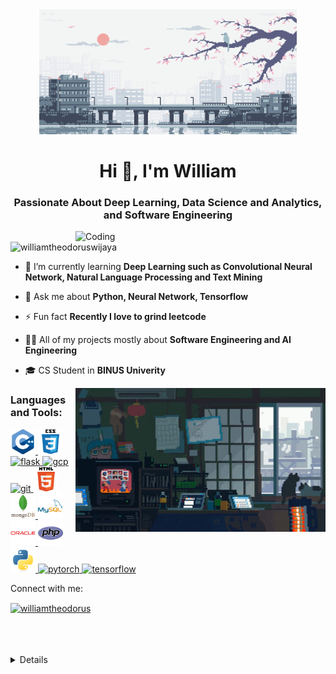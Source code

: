 <div align = "center">
  <img height ="200" src="https://github.com/williamtheodoruswijaya/williamtheodoruswijaya/blob/53def5647bdb82818e498d1d0f5e5c1a9622f03e/gif_for_md.gif">
</div>
<h1 align="center">Hi 👋, I'm William </h1>
<h3 align="center">Passionate About Deep Learning, Data Science and Analytics, and Software Engineering</h3>
<img align="right" alt="Coding" width="400" src="https://c.tenor.com/DBqjevyA2o4AAAAM/bongo-cat-codes.gif">
<p align="left"> <img src="https://komarev.com/ghpvc/?username=williamtheodoruswijaya&label=Profile%20views&color=0e75b6&style=flat" alt="williamtheodoruswijaya" /> </p>

- 🌱 I’m currently learning **Deep Learning such as Convolutional Neural Network, Natural Language Processing and Text Mining**

- 💬 Ask me about **Python, Neural Network, Tensorflow**

- ⚡ Fun fact **Recently I love to grind leetcode**

- 👨‍💻 All of my projects mostly about **Software Engineering and AI Engineering**

- 🎓 CS Student in **BINUS Univerity**
<img align="right" alt="Coding" width="400" src="https://github.com/williamtheodoruswijaya/williamtheodoruswijaya/blob/main/Pixel%20Art%20Gif.gif">

<h3 align="left">Languages and Tools:</h3>
<p align="left"> <a href="https://www.w3schools.com/cpp/" target="_blank" rel="noreferrer"> <img src="https://raw.githubusercontent.com/devicons/devicon/master/icons/cplusplus/cplusplus-original.svg" alt="cplusplus" width="40" height="40"/> </a> <a href="https://www.w3schools.com/css/" target="_blank" rel="noreferrer"> <img src="https://raw.githubusercontent.com/devicons/devicon/master/icons/css3/css3-original-wordmark.svg" alt="css3" width="40" height="40"/> </a> <a href="https://flask.palletsprojects.com/" target="_blank" rel="noreferrer"> <img src="https://www.vectorlogo.zone/logos/pocoo_flask/pocoo_flask-icon.svg" alt="flask" width="40" height="40"/> </a> <a href="https://cloud.google.com" target="_blank" rel="noreferrer"> <img src="https://www.vectorlogo.zone/logos/google_cloud/google_cloud-icon.svg" alt="gcp" width="40" height="40"/> </a> <a href="https://git-scm.com/" target="_blank" rel="noreferrer"> <img src="https://www.vectorlogo.zone/logos/git-scm/git-scm-icon.svg" alt="git" width="40" height="40"/> </a> <a href="https://www.w3.org/html/" target="_blank" rel="noreferrer"> <img src="https://raw.githubusercontent.com/devicons/devicon/master/icons/html5/html5-original-wordmark.svg" alt="html5" width="40" height="40"/> </a> <a href="https://www.mongodb.com/" target="_blank" rel="noreferrer"> <img src="https://raw.githubusercontent.com/devicons/devicon/master/icons/mongodb/mongodb-original-wordmark.svg" alt="mongodb" width="40" height="40"/> </a> <a href="https://www.mysql.com/" target="_blank" rel="noreferrer"> <img src="https://raw.githubusercontent.com/devicons/devicon/master/icons/mysql/mysql-original-wordmark.svg" alt="mysql" width="40" height="40"/> </a> <a href="https://www.oracle.com/" target="_blank" rel="noreferrer"> <img src="https://raw.githubusercontent.com/devicons/devicon/master/icons/oracle/oracle-original.svg" alt="oracle" width="40" height="40"/> </a> <a href="https://www.php.net" target="_blank" rel="noreferrer"> <img src="https://raw.githubusercontent.com/devicons/devicon/master/icons/php/php-original.svg" alt="php" width="40" height="40"/> </a> <a href="https://www.python.org" target="_blank" rel="noreferrer"> <img src="https://raw.githubusercontent.com/devicons/devicon/master/icons/python/python-original.svg" alt="python" width="40" height="40"/> </a> <a href="https://pytorch.org/" target="_blank" rel="noreferrer"> <img src="https://www.vectorlogo.zone/logos/pytorch/pytorch-icon.svg" alt="pytorch" width="40" height="40"/> </a> <a href="https://www.tensorflow.org" target="_blank" rel="noreferrer"> <img src="https://www.vectorlogo.zone/logos/tensorflow/tensorflow-icon.svg" alt="tensorflow" width="40" height="40"/> </a> </p>

<p align="left">Connect with me:</p>
<p align="left">
<a href="https://www.linkedin.com/in/william-t-00a102282" target="blank"><img align="center" src="https://raw.githubusercontent.com/rahuldkjain/github-profile-readme-generator/master/src/images/icons/Social/linked-in-alt.svg" alt="williamtheodorus" height="30" width="40" /></a>
<br><br>
</p>
<br><br>
<details>
  <p><img align="left" src="https://github-readme-activity-graph.vercel.app/graph?username=williamtheodoruswijaya&bg_color=000000&color=00e1ff&line=00e1ff&point=ffffff&area=true&hide_border=true)](https://github.com/ashutosh00710/github-readme-activity-graph" alt="dhiemasady" /></p><br><br>
  _________________________________________________________________________________________________________________________________________________
  <br><br>
  
  <p><img align="center" src="https://github-readme-stats.vercel.app/api?username=williamtheodoruswijaya&show_icons=true&locale=en&theme=tokyonight" alt="williamtheodoruswijaya" /></p>
  <p><img align="center" src="https://github-readme-streak-stats.herokuapp.com?user=williamtheodoruswijaya&theme=tokyonight-duo" alt="williamtheodoruswijaya" /></p>
  <p><img align="center" src = "https://github-readme-stats.vercel.app/api/top-langs/?username=williamtheodoruswijaya&theme=tokyonight&hide_border=true&include_all_commits=false&count_private=false&layout=compact"/></p>
</details>

